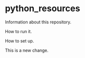 # python_resources
Information about this repository.

How to run it.

How to set up.

This is a new change.
